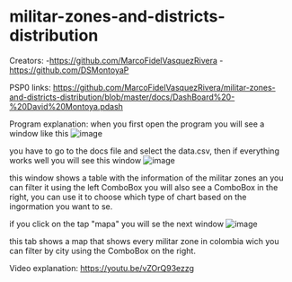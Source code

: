 # militar-zones-and-districts-distribution
Creators:
-https://github.com/MarcoFidelVasquezRivera
-https://github.com/DSMontoyaP

PSP0 links:
https://github.com/MarcoFidelVasquezRivera/militar-zones-and-districts-distribution/blob/master/docs/DashBoard%20-%20David%20Montoya.pdash

Program explanation:
when you first open the program you will see a window like this
![image](https://user-images.githubusercontent.com/54719844/109350457-84249a80-7845-11eb-904b-65d40eb759be.png)

you have to go to the docs file and select the data.csv, then if everything works well you will see this window
![image](https://user-images.githubusercontent.com/54719844/109350746-0ca33b00-7846-11eb-9c6b-d68d496c074b.png)

this window shows a table with the information of the militar zones an you can filter it using the left ComboBox
you will also see a ComboBox in the right, you can use it to choose which type of chart based on the ingormation
you want to se.

if you click on the tap "mapa" you will se the next window
![image](https://user-images.githubusercontent.com/54719844/109351339-1d07e580-7847-11eb-8b75-226df2abc117.png)

this tab shows a map that shows every militar zone in colombia wich you can filter by city using the ComboBox on
the right.


Video explanation:
https://youtu.be/vZOrQ93ezzg
